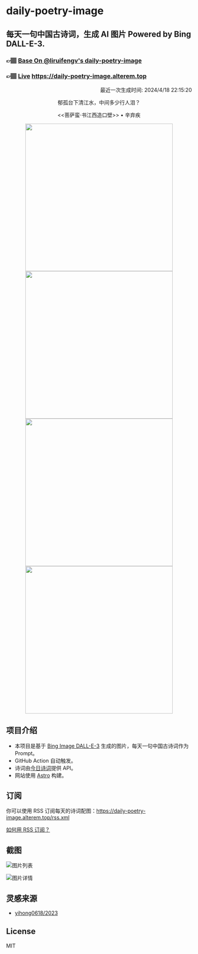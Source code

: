
# daily-poetry-image

## 每天一句中国古诗词，生成 AI 图片 Powered by Bing DALL-E-3.

### 👉🏽 [Base On @liruifengv's daily-poetry-image](https://github.com/liruifengv/daily-poetry-image)

### 👉🏽 [Live](https://daily-poetry-image.alterem.top/) https://daily-poetry-image.alterem.top

<p align="right">
  最近一次生成时间: 2024/4/18 22:15:20
</p>
<p align="center">
郁孤台下清江水，中间多少行人泪？
</p>
<p align="center">
<<菩萨蛮·书江西造口壁>> • 辛弃疾
</p>
<p align="center">
<img src="https://tse2.mm.bing.net/th/id/OIG4.FpRd_fhUkIWO17iq1W8n" height="400" width="400" />
<img src="https://tse3.mm.bing.net/th/id/OIG4.LSQQLOz4Dqd7E.xSpOwk" height="400" width="400" />
<img src="https://tse1.mm.bing.net/th/id/OIG4.Hbg8fBuNS0FtH_b24nPk" height="400" width="400" />
<img src="https://tse2.mm.bing.net/th/id/OIG4.2Y2kFKCLlx.sAA8NluVh" height="400" width="400" />
</p>

## 项目介绍

-   本项目是基于 [Bing Image DALL-E-3](https://www.bing.com/images/create) 生成的图片，每天一句中国古诗词作为 Prompt。
-   GitHub Action 自动触发。
-   诗词由[今日诗词](https://www.jinrishici.com/)提供 API。
-   网站使用 [Astro](https://astro.build) 构建。

## 订阅

你可以使用 RSS 订阅每天的诗词配图：https://daily-poetry-image.alterem.top/rss.xml

[如何用 RSS 订阅？](https://zhuanlan.zhihu.com/p/55026716)

## 截图

![图片列表](./screenshots/Snipaste_2023-12-28_21-00-26.png)

![图片详情](./screenshots/Snipaste_2023-12-28_21-00-53.png)

## 灵感来源

-   [yihong0618/2023](https://github.com/yihong0618/2023)

## License

MIT
